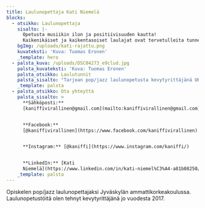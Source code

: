 ```yaml
---
title: Laulunopettaja Kati Niemelä
blocks:
  - otsikko: Laulunopettaja
    sisalto: |-
      Opetusta musiikin ilon ja positiivisuuden kautta!
      Kaikenikäiset ja kaikentasoiset laulajat ovat tervetulleita tunneille!
    bgImg: /uploads/kati-rajattu.png
    kuvateksti: 'Kuva: Tuomas Eronen'
    _template: hero
  - palsta_kuva: /uploads/DSC04273_e9clud.jpg
    palsta_kuvateksti: 'Kuva: Tuomas Eronen'
    palsta_otsikko: Laulutunnit
    palsta_sisalto: "Tarjoan pop/jazz laulunopetusta kevytyrittäjänä UKKO.fi palvelun kautta ja opetan Jyväskylän Savelassa. **Kalenterissani on hyvin tilaa uusille oppilaille!** Laita rohkeasti viestiä niin jutellaan yhdessä mikä on toiveesi ja tarpeesi ja suunnitellaan opetus sen mukaan ☺\_\n\nOpettajana haluan luoda positiivisen, innostavan ja turvallisen ilmapiirin oman instrumentin tutkimiseen ja opetteluun. Tunneillani pääset halutessasi tutustumaan laajasti eri genreihin eli musiikin tyylisuuntiin ja pääset myös oppimaan musiikin teoriaa itse laulutekniikan opetuksen lisäksi.\n\n**HINNASTO**\\\n**1h = 55€** (sis. alv. 25,5%)\\\nEnsimmäinen tunti 35€ (sis. alv. 25,5%)\\\n\\\nOpiskelijat ja alle 20-vuotiaat: -25%\\\\\n\n\\\\\n\n**Tuntien peruuntuminen:**\n\nMikäli joudut perumaan tuntisi, ilmoitathan siitä viimeistään vuorokautta aiemmin. Myöhemmin perutusta tai ilmoittamattomasta poissaolosta veloitan kokonaisen tunnin hinnan.\n\n. . . . . . . . . . . . . . . . . . . . . . . . . . . . . . . . . . . . . . . . . . . . . . . . . .\n\n**Oppilaiden palautteita:**\n\n> \"Kati on hyvä tekemään havaintoja ja niiden myötä antamaan yksilöityjä neuvoja. Laulutekniikkani ja biisien tulkinta on parantunut merkittävästi Katin monipuolisten oppien ansiosta. Lisäksi Katin tunneilla on mukava tunnelma!\" - Tommi\\\n> \\\n> \\\n> \"Todella rento ilmapiiri, tunneilla hyvä kannustus ja sen kautta uskaltaa yrittää itselleen vaikeita asioita.\" - Aapo\\\n> \\\n> \\\n> \\\n> \"Oon ollut Katin opissa nyt kahden vuoden ajan. Jo ihan ensimmäisestä tunnista asti Kati on omalla ammattimaisuudellaan ja varmuudellaan saanut mut rentoutumaan, vaikka laulutunti tilanteena joskus itseä vieläkin jännittää.\\\n> \\\n> Kati on supertaitava huomaamaan pienetkin asiat, joiden avulla saan parannettua laulutekniikkaani. En itse aina edes tajua, mistä on kyse, ennenkuin kokeilen Katin neuvomaa asiaa ja huomaan käytännössä, miten joku asia helpottuu, rentoutuu ja kuulostaa paremmalta.\\\n> \\\n> Katin vankka kokemus musiikin parissa näkyy myös siinä, että hän osaa ohjata myös tulkintaan liittyviä asioita todella hyvin. Laulutunnit eivät todella jää vain teknisiksi kikkailuiksi. Laulamiseen tulee ihan erilaista syvyyttä, kun tekniikka on saatu haltuun ja päästään pohtimaan sanoituksia ja biisin tunnelmaa.\\\n> \\\n> Kati on aina iloinen, lämmin ja helposti lähestyttävä. Kärsivällisyydestä annan ison plussan myös, sillä vaikka itse turhautuisin kun jokin asia ei onnistu, Kati jaksaa aina kannustaa ja tarvittaessa keksii uusia keinoja, joita kokeilla. Usein tauon jälkeen ne vaikeatkin asiat avautuu itselle kuin vahingossa.\\\n> \\\n> Katista huokuu se, että laulunopettaminen ja musiikin kanssa työskentely on hänelle intohimo. Se tekee oppilaana olemisesta helppoa, kun ollaan molemmat yhtä innoissamme saman asian äärellä.\\\n> \\\n> Voin todella lämpimästi suositella Katia laulunopettajaksi kelle tahansa. Laulutunnin jälkeen on aina sellainen olo, kuin olisi meditoinut tunnin, ja sitä kautta laulutaitojen lisäksi myös mun elämänlaatu on parantunut. Kiitos siitä Katille\" \\\n> \\- Tiina\n"
    _template: palsta
  - palsta_otsikko: Ota yhteyttä
    palsta_sisalto: >
      **Sähköposti:**
      [kaniffivirallinen@gmail.com](mailto:kaniffivirallinen@gmail.com)


      **Facebook:**
      [@kaniffivirallinen](https://www.facebook.com/kaniffivirallinen)


      **Instagram:** [@kaniffi](https://www.instagram.com/kaniffi/)


      **LinkedIn:** [Kati
      Niemelä](https://www.linkedin.com/in/kati-niemel%C3%A4-a81b08250/)
    _template: palsta
---
```



















Opiskelen pop/jazz laulunopettajaksi Jyväskylän ammattikorkeakoulussa. Laulunopetustöitä olen tehnyt kevytyrittäjänä jo vuodesta 2017. 
